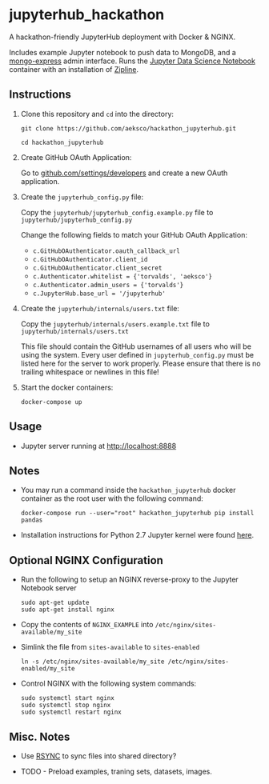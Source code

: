 # jupyterhub_hackathon
A hackathon-friendly JupyterHub deployment with Docker &amp; NGINX.

Includes example Jupyter notebook to push data to MongoDB, and a [mongo-express](https://github.com/mongo-express) admin interface. Runs the [Jupyter Data Science Notebook](https://hub.docker.com/r/jupyter/datascience-notebook/) container with an installation of [Zipline](https://github.com/quantopian/zipline).

## Instructions

1. Clone this repository and `cd` into the directory:

    `git clone https://github.com/aeksco/hackathon_jupyterhub.git`

    `cd hackathon_jupyterhub`

2. Create GitHub OAuth Application:

    Go to [github.com/settings/developers](https://github.com/settings/developers) and create a new OAuth application.

3. Create the `jupyterhub_config.py` file:

    Copy the `jupyterhub/jupyterhub_config.example.py` file to `jupyterhub/jupyterhub_config.py`

    Change the following fields to match your GitHub OAuth Application:

      - `c.GitHubOAuthenticator.oauth_callback_url`
      - `c.GitHubOAuthenticator.client_id`
      - `c.GitHubOAuthenticator.client_secret`
      - `c.Authenticator.whitelist = {'torvalds', 'aeksco'}`
      - `c.Authenticator.admin_users = {'torvalds'}`
      - `c.JupyterHub.base_url = '/jupyterhub'`

4. Create the `jupyterhub/internals/users.txt` file:

    Copy the `jupyterhub/internals/users.example.txt` file to `jupyterhub/internals/users.txt`

    This file should contain the GitHub usernames of all users who will be using the system. Every user defined in `jupyterhub_config.py` must be listed here for the server to work properly. Please ensure that there is no trailing whitespace or newlines in this file!

5. Start the docker containers:

    `docker-compose up`

## Usage

- Jupyter server running at [http://localhost:8888](http://localhost:8888)

## Notes

- You may run a command inside the `hackathon_jupyterhub` docker container as the root user with the following command:

  `docker-compose run --user="root" hackathon_jupyterhub pip install pandas`

- Installation instructions for Python 2.7 Jupyter kernel were found [here](https://github.com/ozancaglayan/jupyterhub-installation).

## Optional NGINX Configuration
- Run the following to setup an NGINX reverse-proxy to the Jupyter Notebook server
  ```
  sudo apt-get update
  sudo apt-get install nginx
  ```

- Copy the contents of `NGINX_EXAMPLE` into `/etc/nginx/sites-available/my_site`

- Simlink the file from `sites-available` to `sites-enabled`

  `ln -s /etc/nginx/sites-available/my_site /etc/nginx/sites-enabled/my_site`

- Control NGINX with the following system commands:

    ```
    sudo systemctl start nginx
    sudo systemctl stop nginx
    sudo systemctl restart nginx
    ```

## Misc. Notes
- Use [RSYNC](https://www.digitalocean.com/community/tutorials/how-to-use-rsync-to-sync-local-and-remote-directories-on-a-vps) to sync files into shared directory?

- TODO - Preload examples, traning sets, datasets, images.